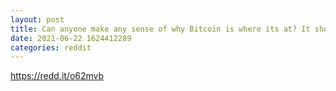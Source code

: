 ```yaml
--- 
layout: post 
title: Can anyone make any sense of why Bitcoin is where its at? It should be in the $50k's by now.. 
date: 2021-06-22 1624412289 
categories: reddit 
--- 
```

https://redd.it/o62mvb
